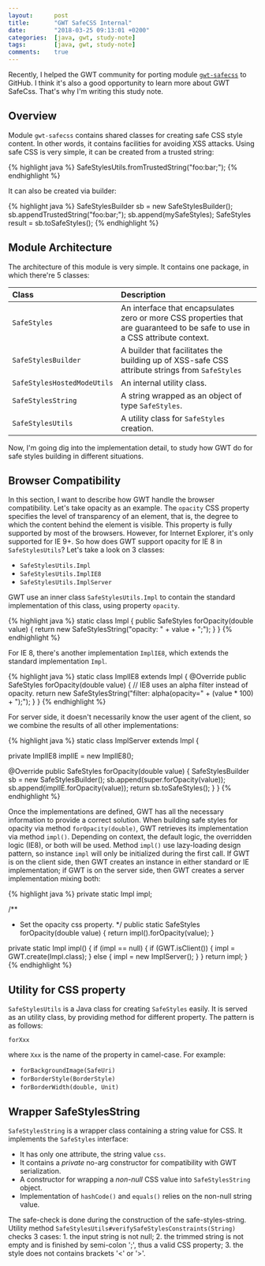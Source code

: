 ```yaml
---
layout:      post
title:       "GWT SafeCSS Internal"
date:        "2018-03-25 09:13:01 +0200"
categories:  [java, gwt, study-note]
tags:        [java, gwt, study-note]
comments:    true
---
```


Recently, I helped the GWT community for porting module [`gwt-safecss`][1] to
GitHub. I think it's also a good opportunity to learn more about GWT SafeCss.
That's why I'm writing this study note.

## Overview

Module `gwt-safecss` contains shared classes for creating safe CSS style
content. In other words, it contains facilities for avoiding XSS attacks. Using
safe CSS is very simple, it can be created from a trusted string:

{% highlight java %}
SafeStylesUtils.fromTrustedString("foo:bar;");
{% endhighlight %}

It can also be created via builder:

{% highlight java %}
SafeStylesBuilder sb = new SafeStylesBuilder();
sb.appendTrustedString("foo:bar;");
sb.append(mySafeStyles);
SafeStyles result = sb.toSafeStyles();
{% endhighlight %}

## Module Architecture

The architecture of this module is very simple. It contains one package, in
which there're 5 classes:

Class | Description
:--- | :---
`SafeStyles` | An interface that encapsulates zero or more CSS properties that are guaranteed to be safe to use in a CSS attribute context.
`SafeStylesBuilder` | A builder that facilitates the building up of XSS-safe CSS attribute strings from `SafeStyles`
`SafeStylesHostedModeUtils` | An internal utility class.
`SafeStylesString` | A string wrapped as an object of type `SafeStyles`.
`SafeStylesUtils` | A utility class for `SafeStyles` creation.

Now, I'm going dig into the implementation detail, to study how GWT do for safe
styles building in different situations.

## Browser Compatibility

In this section, I want to describe how GWT handle the browser compatibility.
Let's take opacity as an example. The `opacity` CSS property specifies the level
of transparency of an element, that is, the degree to which the content behind
the element is visible. This property is fully supported by most of the
browsers. However, for Internet Explorer, it's only supported for IE 9+. So how
does GWT support opacity for IE 8 in `SafeStylesUtils`? Let's take a look on 3
classes:

- `SafeStylesUtils.Impl`
- `SafeStylesUtils.ImplIE8`
- `SafeStylesUtils.ImplServer`

GWT use an inner class `SafeStylesUtils.Impl` to contain the standard
implementation of this class, using property `opacity`.

{% highlight java %}
static class Impl {
  public SafeStyles forOpacity(double value) {
    return new SafeStylesString("opacity: " + value + ";");
  }
}
{% endhighlight %}

For IE 8, there's another implementation `ImplIE8`, which extends the
standard implementation `Impl`.

{% highlight java %}
static class ImplIE8 extends Impl {
  @Override
  public SafeStyles forOpacity(double value) {
    // IE8 uses an alpha filter instead of opacity.
    return new SafeStylesString("filter: alpha(opacity=" + (value * 100) + ");");
  }
}
{% endhighlight %}

For server side, it doesn't necessarily know the user agent of the client, so we
combine the results of all other implementations:

{% highlight java %}
static class ImplServer extends Impl {

  private ImplIE8 implIE = new ImplIE8();

  @Override
  public SafeStyles forOpacity(double value) {
    SafeStylesBuilder sb = new SafeStylesBuilder();
    sb.append(super.forOpacity(value));
    sb.append(implIE.forOpacity(value));
    return sb.toSafeStyles();
  }
}
{% endhighlight %} 

Once the implementations are defined, GWT has all the necessary information to
provide a correct solution. When building safe styles for opacity via method
`forOpacity(double)`, GWT retrieves its implementation via method `impl()`.
Depending on context, the default logic, the overridden logic (IE8), or both will be used.
Method `impl()` use lazy-loading design pattern, so instance `impl` will only be
initialized during the first call. If GWT is on the client side, then GWT
creates an instance in either standard or IE implementation; if GWT is on the
server side, then GWT creates a server implementation mixing both:

{% highlight java %}
private static Impl impl;

/**
 * Set the opacity css property.
 */
public static SafeStyles forOpacity(double value) {
  return impl().forOpacity(value);
}

private static Impl impl() {
  if (impl == null) {
    if (GWT.isClient()) {
      impl = GWT.create(Impl.class);
    } else {
      impl = new ImplServer();
    }
  }
  return impl;
}
{% endhighlight %}

## Utility for CSS property

`SafeStylesUtils` is a Java class for creating `SafeStyles` easily. It is served
as an utility class, by providing method for different property. The pattern is
as follows:

    forXxx

where `Xxx` is the name of the property in camel-case. For example:

- `forBackgroundImage(SafeUri)`
- `forBorderStyle(BorderStyle)`
- `forBorderWidth(double, Unit)`

## Wrapper SafeStylesString

`SafeStylesString` is a wrapper class containing a string value for CSS. It
implements the `SafeStyles` interface:

- It has only one attribute, the string value `css`.
- It contains a _private_ no-arg constructor for compatibility with GWT
  serialization.
- A constructor for wrapping a _non-null_ CSS value into `SafeStylesString`
  object.
- Implementation of `hashCode()` and `equals()` relies on the non-null string
  value.

The safe-check is done during the construction of the safe-styles-string.
Utility method `SafeStylesUtils#verifySafeStylesConstraints(String)` checks 3
cases: 1. the input string is not null; 2. the trimmed string is not empty
and is finished by semi-colon ';', thus a valid CSS property; 3. the style does
not contains brackets '<' or '>'.

[1]: https://github.com/mincong-h/gwt-safecss
